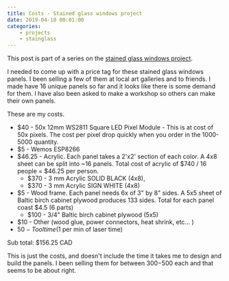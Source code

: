 ```yaml
---
title: Costs - Stained glass windows project
date: 2019-04-10 00:01:00
categories: 
    - projects
    - stainglass
---
```


This post is part of a series on the [stained glass windows project](/projects/2018-stained-glass-window). 

I needed to come up with a price tag for these stained glass windows panels. I been selling a few of them at local art galleries and to friends. I made have 16 unique panels so far and it looks like there is some demand for them. I have also been asked to make a workshop so others can make their own panels. 

These are my costs.

 - $40 - 50x 12mm WS2811 Square LED Pixel Module - This is at cost of 50x pixels. The cost per pixel drop quickly when you order in the 1000-5000 quantity. 
 - $5 - Wemos ESP8266
 - $46.25 - Acrylic. Each panel takes a 2'x2' section of each color. A 4x8 sheet can be split into ~16 panels. Total cost of acrylic of $740 / 16 people = $46.25 per person.
    - $370 - 3 mm Acrylic SOLID BLACK (4x8),
    - $370 - 3 mm Acrylic SIGN WHITE (4x8)
 - $5 - Wood frame. Each panel needs 6x of 3" by 8" sides. A 5x5 sheet of Baltic birch cabinet plywood produces 133 sides. Total for each panel coast $4.5 (6 parts) 
    - $100 - 3/4"  Baltic birch cabinet plywood (5x5)
 - $10 - Other (wood glue, power connectors, heat shrink, etc... )
 - $50 - Tool time ($1 per min of laser time)

Sub total: $156.25 CAD

This is just the costs, and doesn't include the time it takes me to design and build the panels. I been selling them for between $300-$500 each and that seems to be about right.